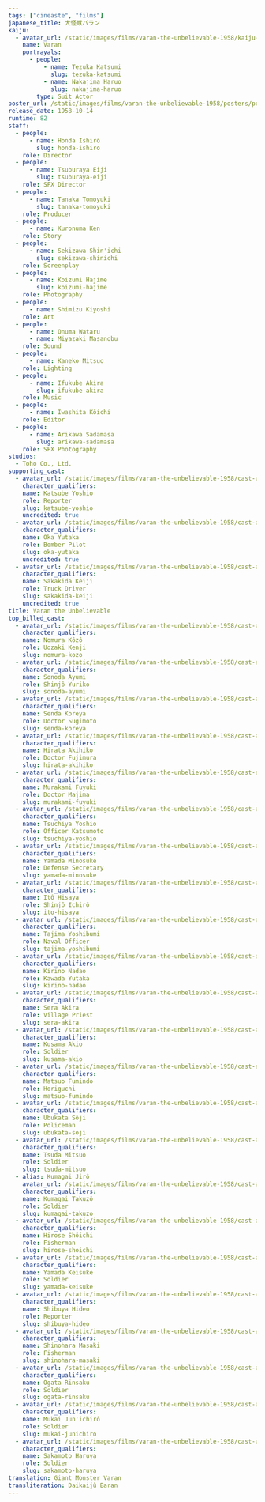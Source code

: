 ```yaml
---
tags: ["cineaste", "films"]
japanese_title: 大怪獣バラン
kaiju:
  - avatar_url: /static/images/films/varan-the-unbelievable-1958/kaiju-avatars/katsumi-tezuka-0.jpg
    name: Varan
    portrayals:
      - people:
          - name: Tezuka Katsumi
            slug: tezuka-katsumi
          - name: Nakajima Haruo
            slug: nakajima-haruo
        type: Suit Actor
poster_url: /static/images/films/varan-the-unbelievable-1958/posters/poster.jpg
release_date: 1958-10-14
runtime: 82
staff:
  - people:
      - name: Honda Ishirô
        slug: honda-ishiro
    role: Director
  - people:
      - name: Tsuburaya Eiji
        slug: tsuburaya-eiji
    role: SFX Director
  - people:
      - name: Tanaka Tomoyuki
        slug: tanaka-tomoyuki
    role: Producer
  - people:
      - name: Kuronuma Ken
    role: Story
  - people:
      - name: Sekizawa Shin'ichi
        slug: sekizawa-shinichi
    role: Screenplay
  - people:
      - name: Koizumi Hajime
        slug: koizumi-hajime
    role: Photography
  - people:
      - name: Shimizu Kiyoshi
    role: Art
  - people:
      - name: Onuma Wataru
      - name: Miyazaki Masanobu
    role: Sound
  - people:
      - name: Kaneko Mitsuo
    role: Lighting
  - people:
      - name: Ifukube Akira
        slug: ifukube-akira
    role: Music
  - people:
      - name: Iwashita Kôichi
    role: Editor
  - people:
      - name: Arikawa Sadamasa
        slug: arikawa-sadamasa
    role: SFX Photography
studios:
  - Toho Co., Ltd.
supporting_cast:
  - avatar_url: /static/images/films/varan-the-unbelievable-1958/cast-avatars/yoshio-katsube-0.jpg
    character_qualifiers:
    name: Katsube Yoshio
    role: Reporter
    slug: katsube-yoshio
    uncredited: true
  - avatar_url: /static/images/films/varan-the-unbelievable-1958/cast-avatars/yutaka-oka-0.jpg
    character_qualifiers:
    name: Oka Yutaka
    role: Bomber Pilot
    slug: oka-yutaka
    uncredited: true
  - avatar_url: /static/images/films/varan-the-unbelievable-1958/cast-avatars/keiji-sakakida-0.jpg
    character_qualifiers:
    name: Sakakida Keiji
    role: Truck Driver
    slug: sakakida-keiji
    uncredited: true
title: Varan the Unbelievable
top_billed_cast:
  - avatar_url: /static/images/films/varan-the-unbelievable-1958/cast-avatars/kozo-nomura-0.jpg
    character_qualifiers:
    name: Nomura Kôzô
    role: Uozaki Kenji
    slug: nomura-kozo
  - avatar_url: /static/images/films/varan-the-unbelievable-1958/cast-avatars/ayumi-sonoda-0.jpg
    character_qualifiers:
    name: Sonoda Ayumi
    role: Shinjô Yuriko
    slug: sonoda-ayumi
  - avatar_url: /static/images/films/varan-the-unbelievable-1958/cast-avatars/koreya-senda-0.jpg
    character_qualifiers:
    name: Senda Koreya
    role: Doctor Sugimoto
    slug: senda-koreya
  - avatar_url: /static/images/films/varan-the-unbelievable-1958/cast-avatars/akihiko-hirata-0.jpg
    character_qualifiers:
    name: Hirata Akihiko
    role: Doctor Fujimura
    slug: hirata-akihiko
  - avatar_url: /static/images/films/varan-the-unbelievable-1958/cast-avatars/fuyuki-murakami-0.jpg
    character_qualifiers:
    name: Murakami Fuyuki
    role: Doctor Majima
    slug: murakami-fuyuki
  - avatar_url: /static/images/films/varan-the-unbelievable-1958/cast-avatars/yoshio-tsuchiya-0.jpg
    character_qualifiers:
    name: Tsuchiya Yoshio
    role: Officer Katsumoto
    slug: tsuchiya-yoshio
  - avatar_url: /static/images/films/varan-the-unbelievable-1958/cast-avatars/minosuke-yamada-0.jpg
    character_qualifiers:
    name: Yamada Minosuke
    role: Defense Secretary
    slug: yamada-minosuke
  - avatar_url: /static/images/films/varan-the-unbelievable-1958/cast-avatars/hisaya-ito-0.jpg
    character_qualifiers:
    name: Itô Hisaya
    role: Shinjô Ichirô
    slug: ito-hisaya
  - avatar_url: /static/images/films/varan-the-unbelievable-1958/cast-avatars/yoshibumi-tajima-0.jpg
    character_qualifiers:
    name: Tajima Yoshibumi
    role: Naval Officer
    slug: tajima-yoshibumi
  - avatar_url: /static/images/films/varan-the-unbelievable-1958/cast-avatars/nadao-kirino-0.jpg
    character_qualifiers:
    name: Kirino Nadao
    role: Kawada Yutaka
    slug: kirino-nadao
  - avatar_url: /static/images/films/varan-the-unbelievable-1958/cast-avatars/akira-sera-0.jpg
    character_qualifiers:
    name: Sera Akira
    role: Village Priest
    slug: sera-akira
  - avatar_url: /static/images/films/varan-the-unbelievable-1958/cast-avatars/akio-kusama-0.jpg
    character_qualifiers:
    name: Kusama Akio
    role: Soldier
    slug: kusama-akio
  - avatar_url: /static/images/films/varan-the-unbelievable-1958/cast-avatars/fuminto-matsuo-0.jpg
    character_qualifiers:
    name: Matsuo Fumindo
    role: Horiguchi
    slug: matsuo-fumindo
  - avatar_url: /static/images/films/varan-the-unbelievable-1958/cast-avatars/soji-ubukata-0.jpg
    character_qualifiers:
    name: Ubukata Sôji
    role: Policeman
    slug: ubukata-soji
  - avatar_url: /static/images/films/varan-the-unbelievable-1958/cast-avatars/mitsuo-tsuda-0.jpg
    character_qualifiers:
    name: Tsuda Mitsuo
    role: Soldier
    slug: tsuda-mitsuo
  - alias: Kumagai Jirô
    avatar_url: /static/images/films/varan-the-unbelievable-1958/cast-avatars/takuzo-kumagai-0.jpg
    character_qualifiers:
    name: Kumagai Takuzô
    role: Soldier
    slug: kumagai-takuzo
  - avatar_url: /static/images/films/varan-the-unbelievable-1958/cast-avatars/shoichi-hirose-0.jpg
    character_qualifiers:
    name: Hirose Shôichi
    role: Fisherman
    slug: hirose-shoichi
  - avatar_url: /static/images/films/varan-the-unbelievable-1958/cast-avatars/keisuke-yamada-0.jpg
    character_qualifiers:
    name: Yamada Keisuke
    role: Soldier
    slug: yamada-keisuke
  - avatar_url: /static/images/films/varan-the-unbelievable-1958/cast-avatars/hideo-shibuya-0.jpg
    character_qualifiers:
    name: Shibuya Hideo
    role: Reporter
    slug: shibuya-hideo
  - avatar_url: /static/images/films/varan-the-unbelievable-1958/cast-avatars/masaki-shinohara-0.jpg
    character_qualifiers:
    name: Shinohara Masaki
    role: Fisherman
    slug: shinohara-masaki
  - avatar_url: /static/images/films/varan-the-unbelievable-1958/cast-avatars/rinsaku-ogata-0.jpg
    character_qualifiers:
    name: Ogata Rinsaku
    role: Soldier
    slug: ogata-rinsaku
  - avatar_url: /static/images/films/varan-the-unbelievable-1958/cast-avatars/junichiro-mukai-0.jpg
    character_qualifiers:
    name: Mukai Jun'ichirô
    role: Soldier
    slug: mukai-junichiro
  - avatar_url: /static/images/films/varan-the-unbelievable-1958/cast-avatars/haruya-sakamoto-0.jpg
    character_qualifiers:
    name: Sakamoto Haruya
    role: Soldier
    slug: sakamoto-haruya
translation: Giant Monster Varan
transliteration: Daikaijû Baran
---
```

